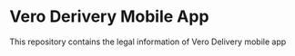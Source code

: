 # Vero Derivery Mobile App
This repository contains the legal information of Vero Delivery mobile app

